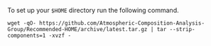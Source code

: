 To set up your `$HOME` directory run the following command.
```shell
wget -qO- https://github.com/Atmospheric-Composition-Analysis-Group/Recommended-HOME/archive/latest.tar.gz | tar --strip-components=1 -xvzf -
```
